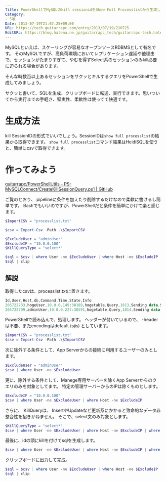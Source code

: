 ```yaml
---
Title: PowerShellでMySQLのkill sessionidをShow Full Processlistから生成してみる
Category:
- SQL
Date: 2013-07-19T21:07:25+09:00
URL: https://tech.guitarrapc.com/entry/2013/07/19/210725
EditURL: https://blog.hatena.ne.jp/guitarrapc_tech/guitarrapc-tech.hatenablog.com/atom/entry/6802418398340941489
---
```


<!--
Date: 2013-07-19T21:07:25+09:00
URL: https://tech.guitarrapc.com/entry/2013/07/19/210725
-->

MySQLといえば、スケーリングが容易なオープンソースRDBMSとして有名です。
そのMySQLですが、高負荷環境においてレプリケーション遅延や他理由で、セッションがたまりすぎて、やむを得ずSelect系のセッションのみkill必要に迫られる場合があります。

そんな時数百以上あるセッションをサクッとキルするクエリをPowerShellで生成してみましょう。

サクッと書いて、SQLを生成、クリップボードに転送、実行できます。思いついてから実行までの手軽さ、堅実性、柔軟性は使ってて快適です。

# 生成方法

kill SessionIDの形式でいいでしょう。SessionIDは`show full processlist`の結果から取得できます。
`show full processlist`コマンド結果はHeidiSQLを使うと、簡単にcsvで取得できます。

# 作ってみよう

[guitarrapc/PowerShellUtils - PS-MySQLConnect/CreateKillSessionQuery.ps1 | GitHub](https://github.com/guitarrapc/PowerShellUtil/blob/master/PS-MySQLConnect/CreateKillSessionQuery.ps1)

ご覧のとおり、 pipelineに条件を加えたり削除するだけなので柔軟に書けるし簡単です。
Bashでもいいのですが、PowerShellだと条件を簡単にかけて楽と感じます。

```ps1
$ImportCSV = "processlist.txt"

$csv = Import-Csv -Path .\$ImportCSV

$ExcludeUser = "adminUser"
$ExcludeIP = "10.0.0.100"
$KillQueryType = "select*"

$sql = $csv | where User -ne $ExcludeUser | where Host -ne $ExcludeIP | where Info -like $KillQueryType | %{"kill " + $_.id + ";"}
$sql | clip
```

## 解説

取得したcsvは、processlist.txtに置きます。

```ps1
Id,User,Host,db,Command,Time,State,Info
205722733,hogeUser,10.0.0.149:38189,hogetable,Query,1813,Sending data,SELECT `id` FROM `hogetable` AS `hoge` WHERE `login` = '2013-07-03 23:59:59',15
205722799,adminUser,10.0.0.227:38591,hogetable,Query,1814,Sending data,SELECT `id` FROM `hogetable` AS `hoge` WHERE `login` = '2013-07-03 23:59:59',15
```

PowerShellで読み込んで、処理します。
ヘッダーが付いているので、 -headerは不要、またencodingはdefault (sjis) としています。

```ps1
$ImportCSV = "processlist.txt"
$csv = Import-Csv -Path .\$ImportCSV
```

次に除外する条件として、App Serverからの接続に利用するユーザーのみとします。

```ps1
$ExcludeUser = "adminUser"
$csv | where User -ne $ExcludeUser
```


更に、除外する条件として、Manege専用サーバーを除くApp Serverからのクエリのみを対象としてます。
特定の管理サーバーからのIPは除くものとします。

```ps1
$ExcludeIP = "10.0.0.100"
$csv | where User -ne $ExcludeUser | where Host -ne $ExcludeIP
```


さらに、 KillQueryは、 InsertやUpdateなど更新系にかかると致命的なデータ非整合性を招きかねません。
そこで、select文のみ対象とします。

```ps1
$KillQueryType = "select*"
$csv | where User -ne $ExcludeUser | where Host -ne $ExcludeIP | where Info -like $KillQueryType
```


最後に、idの頭にkillを付けてsqlを生成します。

```ps1
$csv | where User -ne $ExcludeUser | where Host -ne $ExcludeIP | where Info -like $KillQueryType | %{"kill " + $_.id + ";"}
```


クリップボードに出力して完成。

```ps1
$sql = $csv | where User -ne $ExcludeUser | where Host -ne $ExcludeIP | where Info -like $KillQueryType | %{"kill " + $_.id + ";"}
$sql | clip
```
